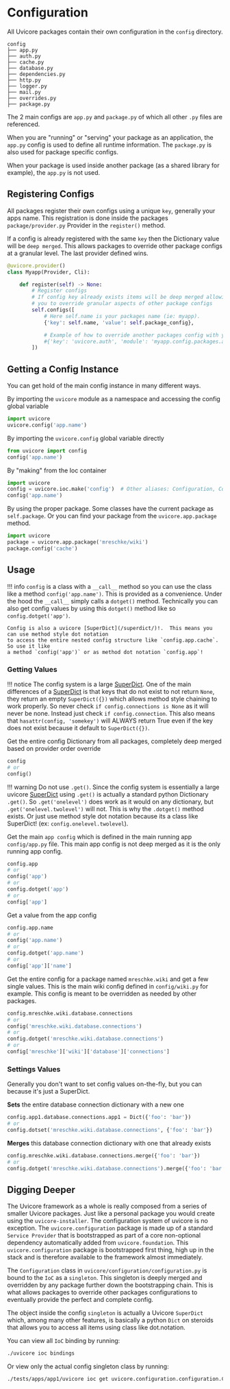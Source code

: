 # Configuration

All Uvicore packages contain their own configuration in the `config` directory.

```
config
├── app.py
├── auth.py
├── cache.py
├── database.py
├── dependencies.py
├── http.py
├── logger.py
├── mail.py
├── overrides.py
├── package.py
```

The 2 main configs are `app.py` and `package.py` of which all other `.py` files are referenced.

When you are "running" or "serving" your package as an application, the `app.py` config is used to define all runtime information.  The `package.py` is also used for package specific configs.

When your package is used inside another package (as a shared library for example), the `app.py` is not used.



## Registering Configs

All packages register their own configs using a unique `key`, generally your apps name.  This
registration is done inside the packages `package/provider.py` Provider in the `register()` method.

If a config is already registered with the same `key` then the Dictionary value
will be `deep merged`.  This allows packages to override other package configs
at a granular level.  The last provider defined wins.

```python
@uvicore.provider()
class Myapp(Provider, Cli):

    def register(self) -> None:
        # Register configs
        # If config key already exists items will be deep merged allowing
        # you to override granular aspects of other package configs
        self.configs([
            # Here self.name is your packages name (ie: myapp).
            {'key': self.name, 'value': self.package_config},

            # Example of how to override another packages config with your own.
            #{'key': 'uvicore.auth', 'module': 'myapp.config.packages.auth.config'},
        ])
```



## Getting a Config Instance

You can get hold of the main config instance in many different ways.

By importing the `uvicore` module as a namespace and accessing the config global
variable
```python
import uvicore
uvicore.config('app.name')
```

By importing the `uvicore.config` global variable directly
```python
from uvicore import config
config('app.name')
```

By "making" from the Ioc container
```python
import uvicore
config = uvicore.ioc.make('config')  # Other aliases: Configuration, Config
config('app.name')
```

By using the proper package.  Some classes have the current package as `self.package`.
Or you can find your package from the `uvicore.app.package` method.
```python
import uvicore
package = uvicore.app.package('mreschke/wiki')
package.config('cache')
```


## Usage

!!! info
    `config` is a class with a `__call__` method so you can use the class like a
    method `config('app.name')`.  This is provided as a convenience.
    Under the hood the `__call__` simply calls a `dotget()` method.  Technically you
    can also get config values by using this `dotget()` method like so
    `config.dotget('app')`.

    Config is also a uvicore [SuperDict](/superdict/)!.  This means you can use method style dot notation
    to access the entire nested config structure like `config.app.cache`.  So use it like
    a method `config('app')` or as method dot notation `config.app`!


### Getting Values

!!! notice
    The config system is a large [SuperDict](/superdict/).  One of the main differences of a [SuperDict](/superdict/) is that keys that do not exist to not return `None`, they return an empty `SuperDict({})` which allows method style chaining to work properly.  So never check `if config.connections is None` as it will never be none.  Instead just check `if config.connection`.  This also means that `hasattr(config, 'somekey')` will ALWAYS return True even if the key does not exist because it default to `SuperDict({})`.


Get the entire config Dictionary from all packages, completely deep merged based
on provider order override
```python
config
# or
config()
```

!!! warning
    Do not use `.get()`.  Since the config system is essentially a large uvicore [SuperDict](/superdict/) using `.get()` is actually a standard python Dictionary `.get()`.  So `.get('onelevel')` does work as it would on any dictionary, but `.get('onelevel.twolevel')` will not.  This is why the `.dotget()` method exists.  Or just use method style dot notation because its a class like SuperDict! (ex: `config.onelevel.twolevel`).


Get the main `app config` which is defined in the main running app
`config/app.py` file.  This main app config is not deep merged as it is the only
running app config.
```python
config.app
# or
config('app')
# or
config.dotget('app')
# or
config['app']
```

Get a value from the app config
```python
config.app.name
# or
config('app.name')
# or
config.dotget('app.name')
# or
config['app']['name']
```

Get the entire config for a package named `mreschke.wiki` and get a few single
values.  This is the main wiki config defined in `config/wiki.py` for example.
This config is meant to be overridden as needed by other packages.
```python
config.mreschke.wiki.database.connections
# or
config('mreschke.wiki.database.connections')
# or
config.dotget('mreschke.wiki.database.connections')
# or
config['mreschke']['wiki']['database']['connections']
```

### Settings Values

Generally you don't want to set config values on-the-fly, but you can because it's just a SuperDict.

**Sets** the entire database connection dictionary with a new one
```python
config.app1.database.connections.app1 = Dict({'foo': 'bar'})
# or
config.dotset('mreschke.wiki.database.connections', {'foo': 'bar'})
```

**Merges** this database connection dictionary with one that already exists
```python
config.mreschke.wiki.database.connections.merge({'foo': 'bar'})
# or
config.dotget('mreschke.wiki.database.connections').merge({'foo': 'bar'})
```


## Digging Deeper

The Uvicore framework as a whole is really composed from a series of smaller Uvicore packages.  Just like a personal package you would create using the `uvicore-installer`.  The configuration system of uvicore is no exception.  The `uvicore.configuration` package is made up of a standard `Service Provider` that is bootstrapped as part of a core non-optional dependency automatically added from `uvicore.foundation`.  This `uvicore.configuration` package is bootstrapped first thing, high up in the stack and is therefore available to the framework almost immediately.

The `Configuration` class in `uvicore/configuration/configuration.py` is bound to the `IoC` as a `singleton`.  This singleton is deeply merged and overridden by any package further down the bootstrapping chain.  This is what allows packages to override other packages configurations to eventually provide the perfect and complete config.

The object inside the config `singleton` is actually a Uvicore `SuperDict` which, among many other features, is basically a python `Dict` on steroids that allows you to access all items using class like dot.notation.

You can view all `IoC` binding by running:
```bash
./uvicore ioc bindings
```

Or view only the actual config singleton class by running:
```bash
./tests/apps/app1/uvicore ioc get uvicore.configuration.configuration.Configuration
```
